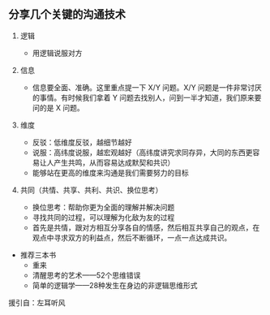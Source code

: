 ## 分享几个关键的沟通技术
1. 逻辑
   - 用逻辑说服对方

2. 信息
   - 信息要全面、准确。这里重点提一下 X/Y 问题。X/Y 问题是一件非常讨厌的事情。有时候我们拿着 Y 问题去找别人，问到一半才知道，我们原来要问的是 X 问题。

3. 维度
   - 反驳：低维度反驳，越细节越好
   - 说服：高纬度说服，越宏观越好（高纬度讲究求同存异，大同的东西更容易让人产生共鸣，从而容易达成默契和共识）
   - 能够站在更高的维度来沟通是我们需要努力的目标

4. 共同（共情、共享、共利、共识、换位思考）
   - 换位思考：帮助你更为全面的理解并解决问题
   - 寻找共同的过程，可以理解为化敌为友的过程
   - 首先是共情，跟对方相互分享各自的情感，然后相互共享自己的观点，在观点中寻求双方的利益点，然后不断循环，一点一点达成共识。

- 推荐三本书
   - 重来
   - 清醒思考的艺术——52个思维错误
   - 简单的逻辑学——28种发生在身边的非逻辑思维形式



援引自：左耳听风
